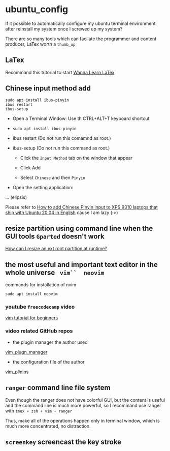 # ubuntu_config
If it possible to automatically configure my ubuntu terminal environment after reinstall my system once I screwed up my system?

There are so many tools which can facilate the programmer and content producer, LaTex worth a `thumb_up`

## LaTex
Recommand this tutorial to start [Wanna Learn LaTex ](https://lukesmith.xyz/latex)


## Chinese input method add 

```shell
sudo apt install ibus-pinyin
ibus restart 
ibus-setup
```

- Open a  Terminal Window:
Use th CTRL+ALT+T keyboard shortcut

- `sudo apt install ibus-pinyin`

- ibus restart (Do not run this comamnd as root.)

- ibus-setup (Do not run this command as root.)
	- Click the `Input Method` tab on the window that appear

	- Click Add

	- Select `Chinese` and then `Pinyin`

- Open the setting application:

... (elipsis) 

Please refer to [How to add Chinese Pinyin input to XPS 9310 laptops that ship with Ubuntu 20.04 in English](https://www.dell.com/support/kbdoc/en-hk/000181184/how-to-add-chinese-pinyin-input-to-xps-9310-laptops-that-ship-with-ubuntu-20-04-in-english?lwp=rt) cause I am lazy (:>)

## resize partition using command line when the GUI tools `Gparted` doesn't work 

[How can I resize an ext root partition at runtime?](https://askubuntu.com/questions/24027/how-can-i-resize-an-ext-root-partition-at-runtime#comment1735022_937351)

## the most useful and important text editor in the whole universe ` vim``  neovim` 

commands for installation of nvim

```shell
sudo apt install neovim

```

### youtube `freecodecamp` video

[vim tutorial for beginners](https://www.youtube.com/watch?v=RZ4p-saaQkc&t=1h7m25s&ab_channel=freeCodeCamp.org)

### video related GitHub repos
- the plugin manager the author used

[vim_plugn_manager](https://github.com/junegunn/vim-plug)

- the configuration file of the author

[vim_plinins](https://github.com/junegunn/vim-plug)


## `ranger` command line file system

Even though the ranger does not have colorful GUI, but the content is useful and the command line is much more powerful, so I recommand use ranger with `tmux + zsh + vim + ranger`

Thus, make all of the operations happen only in terminal window, which is much more concentrated, no distraction.

## `screenkey` screencast the key stroke







